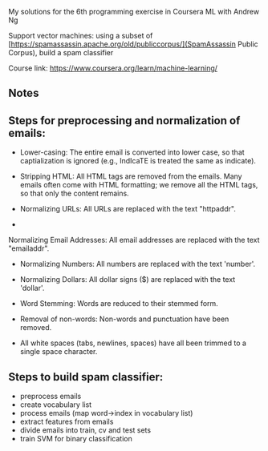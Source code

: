 My solutions for the 6th programming exercise in Coursera ML with Andrew Ng

Support vector machines: using a subset of [https://spamassassin.apache.org/old/publiccorpus/](SpamAssassin Public Corpus),
build a spam classifier

Course link: https://www.coursera.org/learn/machine-learning/

## Notes
## Steps for preprocessing and normalization of emails:
- Lower-casing: The entire email is converted into lower case, so that captialization is ignored (e.g., IndIcaTE is treated the same as indicate).
- Stripping HTML: All HTML tags are removed from the emails. Many emails often come with HTML formatting; we remove all the HTML tags, so that only the content remains.

- Normalizing URLs: All URLs are replaced with the text "httpaddr".
- 
Normalizing Email Addresses: All email addresses are replaced with the text "emailaddr".

- Normalizing Numbers: All numbers are replaced with the text 'number'.

- Normalizing Dollars: All dollar signs ($) are replaced with the text 'dollar'.

- Word Stemming: Words are reduced to their stemmed form.
- Removal of non-words: Non-words and punctuation have been removed. 
- All white spaces (tabs, newlines, spaces) have all been trimmed to a single space character.

## Steps to build spam classifier:
- preprocess emails
- create vocabulary list
- process emails (map word->index in vocabulary list)
- extract features from emails
- divide emails into train, cv and test sets
- train SVM for binary classification
